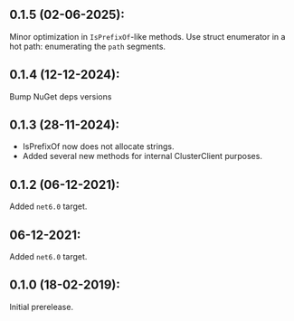 ## 0.1.5 (02-06-2025):

Minor optimization in `IsPrefixOf`-like methods. Use struct enumerator in a hot path: enumerating the `path` segments.

## 0.1.4 (12-12-2024): 

Bump NuGet deps versions

## 0.1.3 (28-11-2024):

* IsPrefixOf now does not allocate strings.
* Added several new methods for internal ClusterClient purposes.

## 0.1.2 (06-12-2021):

Added `net6.0` target.

## 06-12-2021:

Added `net6.0` target.

## 0.1.0 (18-02-2019): 

Initial prerelease.